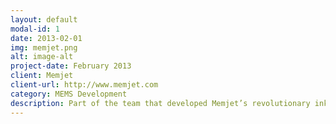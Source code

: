 ```yaml
---
layout: default
modal-id: 1
date: 2013-02-01
img: memjet.png
alt: image-alt
project-date: February 2013
client: Memjet
client-url: http://www.memjet.com
category: MEMS Development
description: Part of the team that developed Memjet’s revolutionary inkjet technology. Principal Investigator driving the second generation MEMS Process Development <br> <br> Image credit Memjet
---
```

